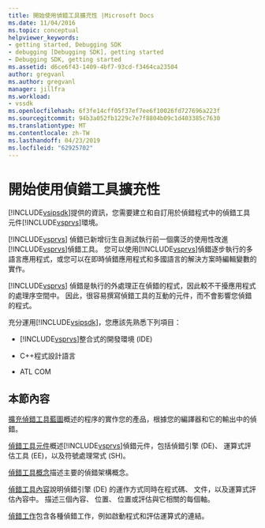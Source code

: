 ```yaml
---
title: 開始使用偵錯工具擴充性 |Microsoft Docs
ms.date: 11/04/2016
ms.topic: conceptual
helpviewer_keywords:
- getting started, Debugging SDK
- debugging [Debugging SDK], getting started
- Debugging SDK, getting started
ms.assetid: d6ce6f43-1409-4bf7-93cd-f3464ca23504
author: gregvanl
ms.author: gregvanl
manager: jillfra
ms.workload:
- vssdk
ms.openlocfilehash: 6f3fe14cff05f37ef7ee6f10026fd727696a223f
ms.sourcegitcommit: 94b3a052fb1229c7e7f8804b09c1d403385c7630
ms.translationtype: MT
ms.contentlocale: zh-TW
ms.lasthandoff: 04/23/2019
ms.locfileid: "62925702"
---
```

# <a name="get-started-with-debugger-extensibility"></a>開始使用偵錯工具擴充性
[!INCLUDE[vsipsdk](../../extensibility/includes/vsipsdk_md.md)]提供的資訊，您需要建立和自訂用於偵錯程式中的偵錯工具元件[!INCLUDE[vsprvs](../../code-quality/includes/vsprvs_md.md)]環境。

 [!INCLUDE[vsprvs](../../code-quality/includes/vsprvs_md.md)] 偵錯已新增衍生自測試執行前一個廣泛的使用性改進[!INCLUDE[vsprvs](../../code-quality/includes/vsprvs_md.md)]偵錯工具。 您可以使用[!INCLUDE[vsprvs](../../code-quality/includes/vsprvs_md.md)]偵錯逐步執行的多語言應用程式，或您可以在即時偵錯應用程式和多國語言的解決方案時編輯變數的實作。

 [!INCLUDE[vsprvs](../../code-quality/includes/vsprvs_md.md)] 偵錯是執行的外處理正在偵錯的程式，因此較不干擾應用程式的處理序空間中。 因此，很容易撰寫偵錯工具的互動的元件，而不會影響您偵錯的程式。

 充分運用[!INCLUDE[vsipsdk](../../extensibility/includes/vsipsdk_md.md)]，您應該先熟悉下列項目：

- [!INCLUDE[vsprvs](../../code-quality/includes/vsprvs_md.md)]整合式的開發環境 (IDE)

- C++程式設計語言

- ATL COM

## <a name="in-this-section"></a>本節內容
 [擴充偵錯工具藍圖](../../extensibility/debugger/roadmap-for-extending-the-debugger.md)概述的程序的實作您的產品，根據您的編譯器和它的輸出中的偵錯。

 [偵錯工具元件](../../extensibility/debugger/debugger-components.md)概述[!INCLUDE[vsprvs](../../code-quality/includes/vsprvs_md.md)]偵錯元件，包括偵錯引擎 (DE)、 運算式評估工具 (EE)，以及符號處理常式 (SH)。

 [偵錯工具概念](../../extensibility/debugger/debugger-concepts.md)描述主要的偵錯架構概念。

 [偵錯工具內容](../../extensibility/debugger/debugger-contexts.md)說明偵錯引擎 (DE) 的運作方式同時在程式碼、 文件，以及運算式評估內容中。 描述三個內容、 位置、 位置或評估與它相關的每個軸。

 [偵錯工作](../../extensibility/debugger/debugging-tasks.md)包含各種偵錯工作，例如啟動程式和評估運算式的連結。